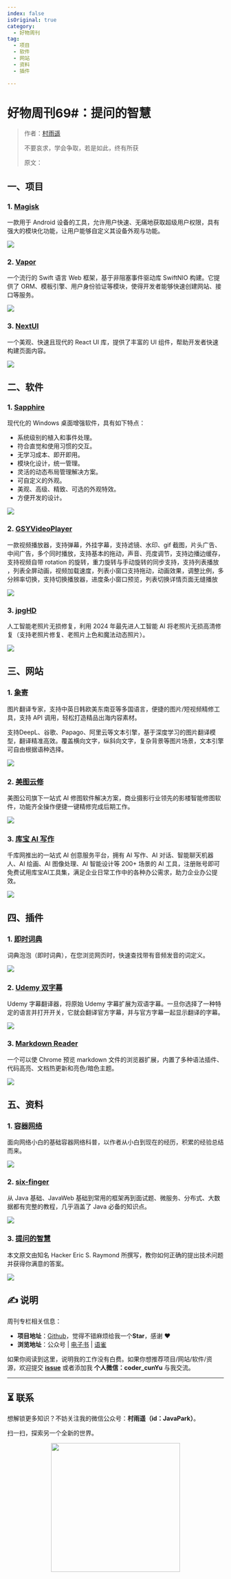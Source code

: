 ```yaml
---
index: false
isOriginal: true
category:
  - 好物周刊
tag:
  - 项目
  - 软件
  - 网站
  - 资料
  - 插件

---
```


# 好物周刊69#：提问的智慧

> 作者：[村雨遥](https://github.com/cunyu1943)
> 
> 不要哀求，学会争取，若是如此，终有所获
> 
> 原文：



## 一、项目

### 1. [Magisk](https://github.com/topjohnwu/Magisk)

一款用于 Android 设备的工具，允许用户快速、无痛地获取超级用户权限，具有强大的模块化功能，让用户能够自定义其设备外观与功能。

![](assets/0810-0816/1723593612715-fe898466-fd9e-4e96-9754-260f1aba856b.webp)

### 2. [Vapor](https://github.com/vapor/vapor)

一个流行的 Swift 语言 Web 框架，基于非阻塞事件驱动库 SwiftNIO 构建。它提供了 ORM、模板引擎、用户身份验证等模块，使得开发者能够快速创建网站、接口等服务。

![](assets/0810-0816/1723593625444-64607fb4-dd80-4f16-aed0-bfa552d83ead.webp)

### 3. [NextUI](https://github.com/nextui-org/nextui)

一个美观、快速且现代的 React UI 库，提供了丰富的 UI 组件，帮助开发者快速构建页面内容。

![](assets/0810-0816/1723593641390-ae1ef759-2ffa-4892-9386-c4fba025b9c5.webp)

## 二、软件

### 1. [Sapphire](https://github.com/hymnly133/Sapphire-EnhancedDesktop)

现代化的 Windows 桌面增强软件，具有如下特点：

- 系统级别的植入和事件处理。
- 符合直觉和使用习惯的交互。
- 无学习成本、即开即用。
- 模块化设计，统一管理。
- 灵活的动态布局管理解决方案。
- 可自定义的外观。
- 美观、高级、精致、可选的外观特效。
- 方便开发的设计。

![](assets/0810-0816/1723549019824-f15aec39-c9bd-4372-a838-a460cec03b67.webp)

### 2. [GSYVideoPlayer](https://github.com/CarGuo/GSYVideoPlayer)

一款视频播放器，支持弹幕，外挂字幕，支持滤镜、水印、gif 截图，片头广告、中间广告，多个同时播放，支持基本的拖动，声音、亮度调节，支持边播边缓存，支持视频自带 rotation 的旋转，重力旋转与手动旋转的同步支持，支持列表播放 ，列表全屏动画，视频加载速度，列表小窗口支持拖动，动画效果，调整比例，多分辨率切换，支持切换播放器，进度条小窗口预览，列表切换详情页面无缝播放

![](assets/0810-0816/1723549569299-c208bfad-447f-4efb-84b8-a2b0330239ad.webp)

### 3. [jpgHD](https://jpghd.com/)

人工智能老照片无损修复，利用 2024 年最先进人工智能 AI 将老照片无损高清修复（支持老照片修复、老照片上色和魔法动态照片）。

![](assets/0810-0816/1723593656915-a985bd69-e83d-4b52-bc66-0b1029a50910.webp)

## 三、网站

### 1. [象寄](https://www.xiangjifanyi.com/)

图片翻译专家，支持中英日韩欧美东南亚等多国语言，便捷的图片/短视频精修工具，支持 API 调用，轻松打造精品出海内容素材。

支持DeepL、谷歌、Papago、阿里云等文本引擎，基于深度学习的图片翻译模型，翻译精准高效。覆盖横向文字，纵斜向文字，复杂背景等图片场景，文本引擎可自由根据语种选择。

![](assets/0810-0816/1723593679341-89726c6c-623b-4960-af24-f68a7d90c2e2.webp)

### 2. [美图云修](https://yunxiu.meitu.com/)

美图公司旗下一站式 AI 修图软件解决方案，商业摄影行业领先的影楼智能修图软件，功能齐全操作便捷一键精修完成后期工作。

![](assets/0810-0816/1723593690660-52458eb7-9e92-4644-9ec8-d9c332768fbb.webp)

### 3. [库宝 AI 写作](https://588tool.com/)

千库网推出的一站式 AI 创意服务平台，拥有 AI 写作、AI 对话、智能聊天机器人、AI 绘画、AI 图像处理、AI 智能设计等 200+ 场景的 AI 工具，注册账号即可免费试用库宝AI工具集，满足企业日常工作中的各种办公需求，助力企业办公提效。

![](assets/0810-0816/1723593702985-7be8821f-7eb7-4c38-9b9d-69b00d8e2112.webp)

## 四、插件

### 1. [即时词典](https://chromewebstore.google.com/detail/mfembjnmeainjncdflaoclcjadfhpoim)

词典泡泡（即时词典），在您浏览网页时，快速查找带有音频发音的词定义。

![](assets/0810-0816/1723593721487-f83fbbd9-8682-4bc6-8cc7-25f177605dd8.webp)

### 2. [Udemy 双字幕](https://chromewebstore.google.com/detail/mpedooclpiggpfamidjeemfjoeakebce)

Udemy 字幕翻译器，将原始 Udemy 字幕扩展为双语字幕。一旦你选择了一种特定的语言并打开开关，它就会翻译官方字幕，并与官方字幕一起显示翻译的字幕。

![](assets/0810-0816/1723593763524-a064ef67-8f62-433f-9211-00bb6d9f6adb.webp)

### 3. [Markdown Reader](https://chromewebstore.google.com/detail/markdown-reader/medapdbncneneejhbgcjceippjlfkmkg)

一个可以使 Chrome 预览 markdown 文件的浏览器扩展，内置了多种语法插件、代码高亮、文档热更新和亮色/暗色主题。

![](assets/0810-0816/1723593775900-32bc3984-78da-4c71-ad55-3558f2466d8c.webp)

## 五、资料

### 1. [容器网络](https://github.com/zhangguanzhang/simple-container-network-book)

面向网络小白的基础容器网络科普，以作者从小白到现在的经历，积累的经验总结而来。

![](assets/0810-0816/1723549035457-23cbbc84-c676-4fe7-981d-c86d81b17bd1.webp)

### 2. [six-finger](https://github.com/bin392328206/six-finger)

从 Java 基础、JavaWeb 基础到常用的框架再到面试题、微服务、分布式、大数据都有完整的教程，几乎涵盖了 Java 必备的知识点。

![](assets/0810-0816/1723549140901-2a339c36-a6ea-48db-8f09-81471c9b8497.webp)

### 3. [提问的智慧](https://github.com/ryanhanwu/How-To-Ask-Questions-The-Smart-Way)

本文原文由知名 Hacker Eric S. Raymond 所撰写，教你如何正确的提出技术问题并获得你满意的答案。

![](assets/0810-0816/1723549368077-7e12511a-3010-4944-9b07-310533c81c94.webp)

## ✍️ 说明

周刊专栏相关信息：

- **项目地址**：[Github](https://github.com/cunyu1943/weekly)，觉得不错麻烦给我一个**Star**，感谢 ❤️
- **浏览地址**：公众号 | [电子书](https://cunyu1943.github.io/weekly) | [语雀](https://yuque.com/cunyu1943/weekly)

如果你阅读到这里，说明我的工作没有白费。如果你想推荐项目/网站/软件/资源，欢迎提交 **[issue](https://github.com/cunyu1943/weekly/issues)** 或者添加我 **个人微信：coder_cunYu** 与我交流。

---

## ⏳ 联系

想解锁更多知识？不妨关注我的微信公众号：**村雨遥（id：JavaPark）**。

扫一扫，探索另一个全新的世界。

<center>
<img src="/contact/contact.png" width="300">
</center>


